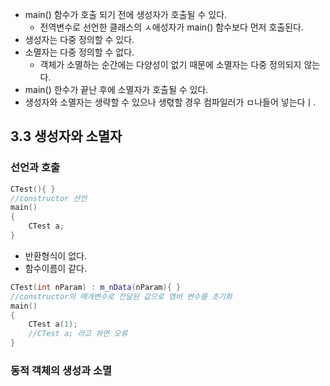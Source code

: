 * main() 함수가 호출 되기 전에 생성자가 호출될 수 있다.
  * 전역변수로 선언한 클래스의 ㅅ애성자가 main() 함수보다 먼저 호출된다.
* 생성자는 다중 정의할 수 있다.
* 소멸자는 다중 정의할 수 없다.
  * 객체가 소멸하는 순간에는 다양성이 없기 때문에 소멸자는 다중 정의되지 않는다.
* main() 한수가 끝난 후에 소멸자가 호출될 수 있다.
* 생성자와 소멸자는 생략할 수 있으나 생렧할 경우 컴파일러가 ㅁ나들어 넣는다ㅣ.

## 3.3 생성자와 소멸자

### 선언과 호출

```cpp
CTest(){ }
//constructor 선언
main()
{
    CTest a;
}
```
* 반환형식이 없다.
* 함수이름이 같다.

```cpp
CTest(int nParam) : m_nData(nParam){ }  
//constructor의 매개변수로 전달된 값으로 멤버 변수를 초기화
main()
{
    CTest a(1);
    //CTest a; 라고 하면 오류
}
```
 
### 동적 객체의 생성과 소멸





